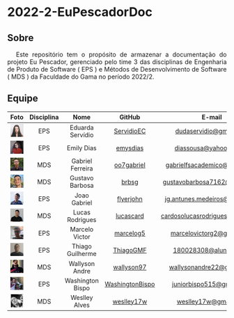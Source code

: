 # 2022-2-EuPescadorDoc

## Sobre

<p style="text-indent: 20px; text-align: justify">
Este repositório tem o propósito de armazenar a documentação do projeto Eu Pescador, gerenciado pelo time 3 das disciplinas de Engenharia de Produto de Software ( EPS ) e Métodos de Desenvolvimento de Software ( MDS ) da Faculdade do Gama no período 2022/2.
</p>

## Equipe

|Foto | Disciplina | Nome | GitHub | E-mail|
|:--:|:--:|:--:|:--:|:--:|
| ![Eduarda](assets/equipe/eduarda.jpg) | EPS | Eduarda Servídio | [ServidioEC](https://github.com/ServidioEC) | dudaservidio@gmail.com |
| ![Emily](assets/equipe/emyli.jpg) | EPS | Emily Dias | [emysdias](https://github.com/emysdias)| diassousa@yahoo.com.br |
| ![Gabriel](assets/equipe/gabriel.jpg) | MDS | Gabriel Ferreira | [oo7gabriel](https://github.com/oo7gabriel) |gabrielfsacademico@gmail.com|
| ![Gustavo](assets/equipe/gustavo.jpg) | MDS | Gustavo Barbosa| [brbsg](https://github.com/brbsg)| gustavobarbosa7162@gmail.com |
| ![Joao](assets/equipe/joao.jpg) | EPS | Joao Gabriel  | [flyerjohn](https://github.com/flyerjohn)| jg.antunes.medeiros@gmail.com |
| ![Lucas](assets/equipe/lucas.jpg) | MDS | Lucas Rodrigues | [lucascard](https://github.com/lucascard) | cardosolucasrodrigues@gmail.com |
| ![Marcelo](assets/equipe/marcelo.jpg) | EPS | Marcelo Victor| [marcelog5](https://github.com/marcelog5)| marcelovictorg2@gmail.com |
| ![Thiago](assets/equipe/thiago.jpg) | EPS | Thiago Guilherme | [ThiagoGMF](https://github.com/ThiagoGMF) | 180028308@aluno.unb.br |
| ![Wallyson](assets/equipe/wallyson.png) | MDS | Wallyson Andre  | [wallyson97](https://github.com/wallyson97)| wallysonandre22@gmail.com |
| ![Washington](assets/equipe/washington.jpg) | EPS | Washington Bispo | [WashingtonBispo](https://github.com/WashingtonBispo) | juniorbispo515@gmail.com |
| ![Weslley](assets/equipe/weslley.jpg) | MDS | Weslley Alves | [weslley17w](https://github.com/weslley17w) | weslley17w@gmail.com |